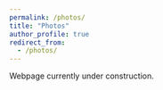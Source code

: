 ```yaml
---
permalink: /photos/
title: "Photos"
author_profile: true
redirect_from: 
  - /photos/
---
```


Webpage currently under construction.
